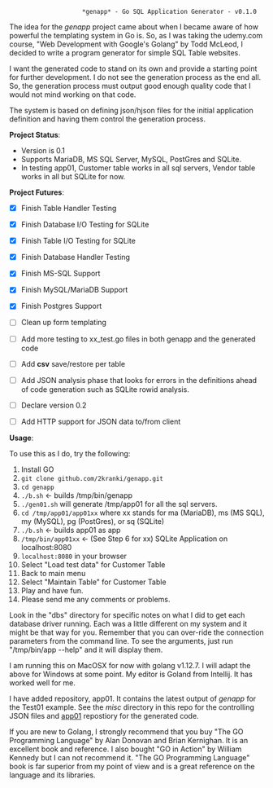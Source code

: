                         *genapp* - Go SQL Application Generator - v0.1.0

The idea for the *genapp* project came about when I became aware of how powerful the templating system in Go is.  So, as I was taking the udemy.com course, "Web Development with Google's Golang" by Todd McLeod, I decided to write a program generator for simple SQL Table websites.

I want the generated code to stand on its own and provide a starting
point for further development.  I do not see the generation process
as the end all. So, the generation process must output good enough
quality code that I would not mind working on that code.  

The system is based on defining json/hjson files for the initial application
definition and having them control the generation process.


**Project Status**:


* Version is 0.1
* Supports MariaDB, MS SQL Server, MySQL, PostGres and SQLite.
* In testing app01, Customer table works in all sql servers, Vendor table works
    in all but SQLite for now.


**Project Futures**:


- [x] Finish Table Handler Testing
- [x] Finish Database I/O Testing for SQLite
- [x] Finish Table I/O Testing for SQLite
- [x] Finish Database Handler Testing
- [x] Finish MS-SQL Support
- [x] Finish MySQL/MariaDB Support
- [x] Finish Postgres Support
- [ ] Clean up form templating
- [ ] Add more testing to xx_test.go files in both genapp and the generated code
- [ ] Add **csv** save/restore per table
- [ ] Add JSON analysis phase that looks for errors in the definitions ahead of
        code generation such as SQLite rowid analysis.
- [ ] Declare version 0.2
- [ ] Add HTTP support for JSON data to/from client


**Usage**:


To use this as I do, try the following:
1. Install GO
2. `git clone github.com/2kranki/genapp.git`
3. `cd genapp`
4. `./b.sh`     <- builds /tmp/bin/genapp
5. `./gen01.sh` will generate /tmp/app01 for all the sql servers.
6. `cd /tmp/app01/app01xx` where xx stands for ma (MariaDB), ms (MS SQL), my (MySQL), pg (PostGres), or sq (SQLite)
7. `./b.sh`     <- builds app01 as app
8. `/tmp/bin/app01xx` <- (See Step 6 for xx) SQLite Application on localhost:8080
9. `localhost:8080` in your browser
10. Select "Load test data" for Customer Table
11. Back to main menu
12. Select "Maintain Table" for Customer Table
13. Play and have fun.
14. Please send me any comments or problems.

Look in the "dbs" directory for specific notes on what I did to get each database driver running.  Each was
a little different on my system and it might be that way for you.  Remember that you can over-ride the 
connection parameters from the command line.  To see the arguments, just run "/tmp/bin/app --help" and it
will display them.

I am running this on MacOSX for now with golang v1.12.7.  I will adapt the above for Windows at some point.
My editor is Goland from Intellij.  It has worked well for me.

I have added repository, app01. It contains the latest output of *genapp* for the Test01
example.  See the *misc* directory in this repo for the controlling JSON files and 
[app01](https://github.com/2kranki/app01) repostiory for the generated  code.

If you are new to Golang, I strongly recommend that you buy "The GO Programming Language" by
Alan Donovan and Brian Kernighan.  It is an excellent book and reference.  I also bought "GO in Action" by William Kennedy but I can not recommend it.  "The GO Programming Language" book is far superior from my point of view and is a great reference on the language and its libraries.

